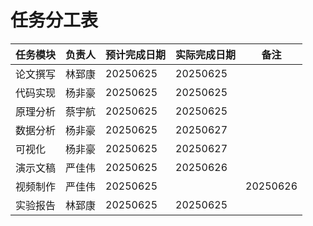 # 任务分工表

| 任务模块 | 负责人 | 预计完成日期 | 实际完成日期 | 备注 |
|---|---|---|---|---|
| 论文撰写 |林郅康 |20250625 |20250625 | |
| 代码实现 |杨非豪 |20250625 |20250625 | |
| 原理分析 |蔡宇航 |20250625 |20250625 | |
| 数据分析 |杨非豪 |20250625 |20250627 | |
| 可视化 |杨非豪 |20250625 |20250627 | |
| 演示文稿 |严佳伟 |20250625 |20250626 | |
| 视频制作 |严佳伟 |20250625 | |20250626 |
| 实验报告 |林郅康 |20250625 |20250625 | |
